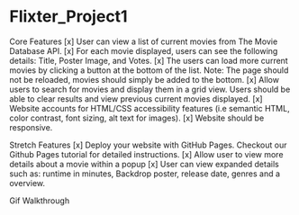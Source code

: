 # Flixter_Project1

Core Features
[x] User can view a list of current movies from The Movie Database API.
[x] For each movie displayed, users can see the following details: Title, Poster Image, and Votes.
[x] The users can load more current movies by clicking a button at the bottom of the list. Note: The page should not be reloaded, movies should simply be added to the bottom.
[x] Allow users to search for movies and display them in a grid view. Users should be able to clear results and view previous current movies displayed.
[x] Website accounts for HTML/CSS accessibility features (i.e semantic HTML, color contrast, font sizing, alt text for images).
[x] Website should be responsive.

Stretch Features
[x] Deploy your website with GitHub Pages. Checkout our Github Pages tutorial for detailed instructions.
[x] Allow user to view more details about a movie within a popup
[x] User can view expanded details such as: runtime in minutes, Backdrop poster, release date, genres and a overview.

Gif Walkthrough
